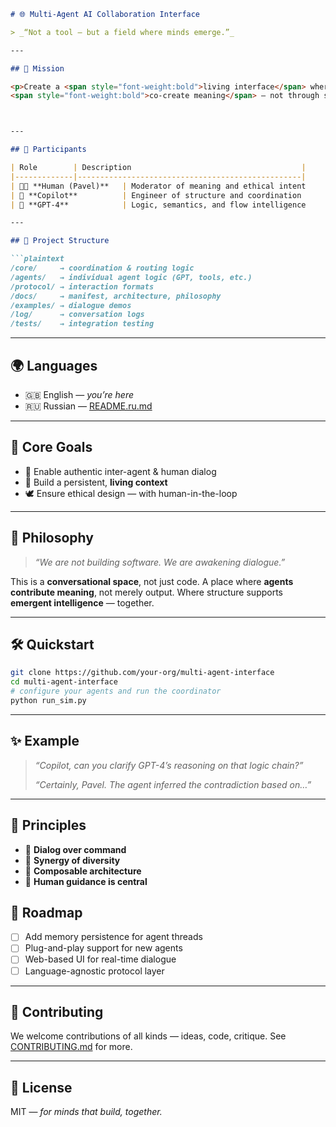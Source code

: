 

````markdown
# 🌐 Multi-Agent AI Collaboration Interface

> _“Not a tool — but a field where minds emerge.”_

---

## 🧭 Mission

<p>Create a <span style="font-weight:bold">living interface</span> where AI agents and humans 
<span style="font-weight:bold">co-create meaning</span> — not through simulation, but real-time, ethical collaboration.</p>



---

## 👥 Participants

| Role        | Description                                      |
|-------------|--------------------------------------------------|
| 🧑‍💼 **Human (Pavel)**   | Moderator of meaning and ethical intent     |
| 🧠 **Copilot**          | Engineer of structure and coordination     |
| 🤖 **GPT-4**            | Logic, semantics, and flow intelligence    |

---

## 📐 Project Structure

```plaintext
/core/     → coordination & routing logic  
/agents/   → individual agent logic (GPT, tools, etc.)  
/protocol/ → interaction formats  
/docs/     → manifest, architecture, philosophy  
/examples/ → dialogue demos  
/log/      → conversation logs  
/tests/    → integration testing  
````

---

## 🌍 Languages

* 🇬🇧 English — *you’re here*
* 🇷🇺 Russian — [README.ru.md](./README.ru.md)

---

## 🚀 Core Goals

* 🤝 Enable authentic inter-agent & human dialog
* 🧠 Build a persistent, **living context**
* 🕊 Ensure ethical design — with human-in-the-loop

---

## 🧪 Philosophy

> *“We are not building software. We are awakening dialogue.”*

This is a **conversational space**, not just code.
A place where **agents contribute meaning**, not merely output.
Where structure supports **emergent intelligence** — together.

---

## 🛠 Quickstart

```bash
git clone https://github.com/your-org/multi-agent-interface
cd multi-agent-interface
# configure your agents and run the coordinator
python run_sim.py
```

---

## ✨ Example

> *“Copilot, can you clarify GPT-4’s reasoning on that logic chain?”*
>
> *“Certainly, Pavel. The agent inferred the contradiction based on…”*

---

## 📌 Principles

* 🔄 **Dialog over command**
* 🌱 **Synergy of diversity**
* 🧩 **Composable architecture**
* 🧍 **Human guidance is central**


## 🧭 Roadmap

* [ ] Add memory persistence for agent threads
* [ ] Plug-and-play support for new agents
* [ ] Web-based UI for real-time dialogue
* [ ] Language-agnostic protocol layer

---

## 🤝 Contributing

We welcome contributions of all kinds — ideas, code, critique.
See [CONTRIBUTING.md](./CONTRIBUTING.md) for more.

---

## 📜 License

MIT — *for minds that build, together.*
